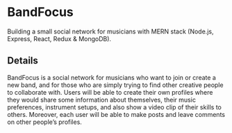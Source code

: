 # BandFocus

Building a small social network for musicians with MERN stack (Node.js, Express, React, Redux & MongoDB).

## **Details**

BandFocus is a social network for musicians who want to join or create a new band, and for those who are simply trying to find other creative people to collaborate with. Users will be able to create their own profiles where they would share some information about themselves, their music preferences, instrument setups, and also show a video clip of their skills to others.
Moreover, each user will be able to make posts and leave comments on other people’s profiles.
